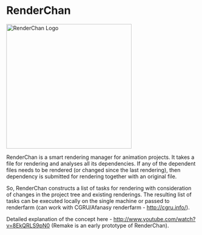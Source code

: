 RenderChan
==========

<img src="http://artwork.morevnaproject.org/albums/2016-06-13-renderchan-logo-v2/2016-06-13-logo-alpha.png" alt="RenderChan Logo" height=330 title="RenderChan mascot by Anastasia Majzhegisheva" />

RenderChan is a smart rendering manager for animation projects. It takes a file for rendering  and analyses all its dependencies. If any of the dependent files needs to be rendered (or changed since the last rendering), then dependency is submitted for rendering together with an original file.

So, RenderChan constructs a list of tasks for rendering with consideration of changes in the project tree and existing renderings. The resulting list of tasks can be executed locally on the single machine or passed to renderfarm (can work with CGRU/Afanasy renderfarm - http://cgru.info/).

Detailed explanation of the concept here - http://www.youtube.com/watch?v=8EkQRLS9pN0 (Remake is an early prototype of RenderChan).﻿
